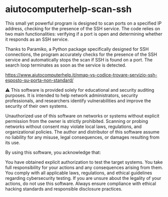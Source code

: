 # aiutocomputerhelp-scan-ssh

This small yet powerful program is designed to scan ports on a specified IP address, checking for the presence of the SSH service. The code relies on two main functionalities: verifying if a port is open and determining whether it responds as an SSH service.

Thanks to Paramiko, a Python package specifically designed for SSH connections, the program accurately checks for the presence of the SSH service and automatically stops the scan if SSH is found on a port. The search loop terminates as soon as the service is detected.

https://www.aiutocomputerhelp.it/nmap-vs-codice-trovare-servizio-ssh-esposto-su-porta-non-standard/

⚠️ This software is provided solely for educational and security auditing purposes. It is intended to help network administrators, security professionals, and researchers identify vulnerabilities and improve the security of their own systems.

Unauthorized use of this software on networks or systems without explicit permission from the owner is strictly prohibited. Scanning or probing networks without consent may violate local laws, regulations, and organizational policies. The author and distributor of this software assume no liability for any misuse, legal consequences, or damages resulting from its use.

By using this software, you acknowledge that:

You have obtained explicit authorization to test the target systems. You take full responsibility for your actions and any consequences arising from them. You comply with all applicable laws, regulations, and ethical guidelines regarding cybersecurity testing. If you are unsure about the legality of your actions, do not use this software. Always ensure compliance with ethical hacking standards and responsible disclosure practices.
